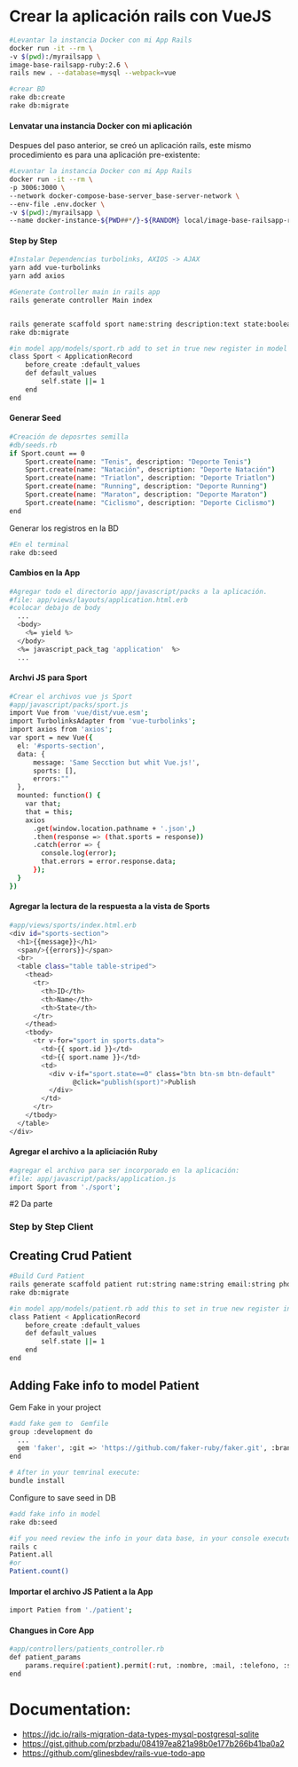 # Crear la aplicación rails con VueJS
```sh
#Levantar la instancia Docker con mi App Rails
docker run -it --rm \
-v $(pwd):/myrailsapp \
image-base-railsapp-ruby:2.6 \
rails new . --database=mysql --webpack=vue

#crear BD
rake db:create
rake db:migrate
```

#### Lenvatar una instancia Docker con mi aplicación
Despues del paso anterior, se creó un aplicación rails, este mismo procedimiento es para una aplicación pre-existente:
```sh
#Levantar la instancia Docker con mi App Rails
docker run -it --rm \
-p 3006:3000 \
--network docker-compose-base-server_base-server-network \
--env-file .env.docker \
-v $(pwd):/myrailsapp \
--name docker-instance-${PWD##*/}-${RANDOM} local/image-base-railsapp-ruby:2.6

```

#### Step by Step
```sh
#Instalar Dependencias turbolinks, AXIOS -> AJAX
yarn add vue-turbolinks
yarn add axios

#Generate Controller main in rails app
rails generate controller Main index


rails generate scaffold sport name:string description:text state:boolean
rake db:migrate

#in model app/models/sport.rb add to set in true new register in model
class Sport < ApplicationRecord
    before_create :default_values
    def default_values
        self.state ||= 1
    end
end

```

#### Generar Seed
```sh
#Creación de deposrtes semilla
#db/seeds.rb
if Sport.count == 0
    Sport.create(name: "Tenis", description: "Deporte Tenis")
    Sport.create(name: "Natación", description: "Deporte Natación")
    Sport.create(name: "Triatlon", description: "Deporte Triatlon")
    Sport.create(name: "Running", description: "Deporte Running")
    Sport.create(name: "Maraton", description: "Deporte Maraton")
    Sport.create(name: "Ciclismo", description: "Deporte Ciclismo")
end
```

Generar los registros en la BD
```sh
#En el terminal
rake db:seed
```

#### Cambios en la App
```sh
#Agregar todo el directorio app/javascript/packs a la aplicación.
#file: app/views/layouts/application.html.erb
#colocar debajo de body
  ...
  <body>
    <%= yield %>
  </body>
  <%= javascript_pack_tag 'application'  %>
  ...
```

#### Archvi JS para Sport
```sh
#Crear el archivos vue js Sport
#app/javascript/packs/sport.js
import Vue from 'vue/dist/vue.esm';
import TurbolinksAdapter from 'vue-turbolinks';
import axios from 'axios';
var sport = new Vue({
  el: '#sports-section',
  data: {
      message: 'Same Secction but whit Vue.js!',
      sports: [],
      errors:""
  },
  mounted: function() {
    var that;
    that = this;
    axios
      .get(window.location.pathname + '.json',)
      .then(response => (that.sports = response))
      .catch(error => {
        console.log(error);
        that.errors = error.response.data;
      });
  }
})
```
#### Agregar la lectura de la respuesta a la vista de Sports
```sh
#app/views/sports/index.html.erb
<div id="sports-section">
  <h1>{{message}}</h1>
  <span/>{{errors}}</span>
  <br>
  <table class="table table-striped">
    <thead>
      <tr>
        <th>ID</th>
        <th>Name</th>
        <th>State</th>
      </tr>
    </thead>
    <tbody>
      <tr v-for="sport in sports.data">
        <td>{{ sport.id }}</td>
        <td>{{ sport.name }}</td>
        <td>
          <div v-if="sport.state==0" class="btn btn-sm btn-default"
                @click="publish(sport)">Publish
          </div>
        </td>
      </tr>
    </tbody>
  </table>
</div>
```

#### Agregar el archivo a la apliciación Ruby
```sh
#agregar el archivo para ser incorporado en la aplicación:
#file: app/javascript/packs/application.js
import Sport from './sport';
```

#2 Da parte

### Step by Step Client
## Creating Crud Patient
```sh
#Build Curd Patient
rails generate scaffold patient rut:string name:string email:string phone:string state:boolean
rake db:migrate

#in model app/models/patient.rb add this to set in true new register in model
class Patient < ApplicationRecord
    before_create :default_values
    def default_values
        self.state ||= 1
    end
end
```

## Adding Fake info to model Patient
Gem Fake in your project
```sh
#add fake gem to  Gemfile
group :development do
  ...
  gem 'faker', :git => 'https://github.com/faker-ruby/faker.git', :branch => 'master'
end

# After in your temrinal execute:
bundle install
```
Configure to save seed in DB
```sh
#add fake info in model
rake db:seed

#if you need review the info in your data base, in your console execute:
rails c
Patient.all
#or
Patient.count()
```

#### Importar el archivo JS Patient a la App
```sh
import Patien from './patient';
```

#### Changues in Core App
```sh
#app/controllers/patients_controller.rb
def patient_params
    params.require(:patient).permit(:rut, :nombre, :mail, :telefono, :state)
end
```


# Documentation:
- https://jdc.io/rails-migration-data-types-mysql-postgresql-sqlite
- https://gist.github.com/przbadu/084197ea821a98b0e177b266b41ba0a2
- https://github.com/glinesbdev/rails-vue-todo-app
